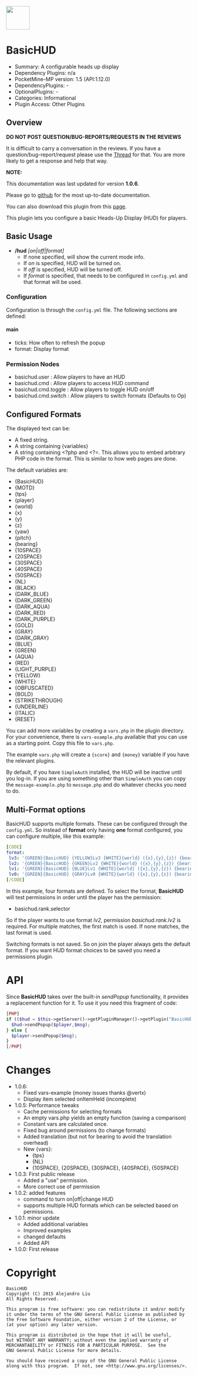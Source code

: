 <img src="https://raw.githubusercontent.com/Muirfield/BasicHUD/master/media/hud.jpg" style="width:64px;height:64px" width="64" height="64"/>

BasicHUD
========

* Summary: A configurable heads up display
* Dependency Plugins: n/a
* PocketMine-MP version: 1.5 (API:1.12.0)
* DependencyPlugins: -
* OptionalPlugins: -
* Categories: Informational
* Plugin Access: Other Plugins

## Overview

<!-- php: $v_forum_thread = "http://forums.pocketmine.net/threads/basichud.1222/"; -->
<!-- template: prologue.md -->

**DO NOT POST QUESTION/BUG-REPORTS/REQUESTS IN THE REVIEWS**

It is difficult to carry a conversation in the reviews.  If you
have a question/bug-report/request please use the
[Thread](http://forums.pocketmine.net/threads/basichud.1222/) for
that.  You are more likely to get a response and help that way.

**NOTE:**

This documentation was last updated for version **1.0.6**.

Please go to
[github](https://github.com/alejandroliu/pocketmine-plugins/tree/master/BasicHUD)
for the most up-to-date documentation.

You can also download this plugin from this [page](https://github.com/alejandroliu/pocketmine-plugins/releases/tag/BasicHUD-1.0.6).

<!-- template-end -->

This plugin lets you configure a basic Heads-Up Display (HUD) for
players.

## Basic Usage

* **/hud** _[on|off|format]_
  * If none specified, will show the current mode info.
  * If _on_ is specified, HUD will be turned on.
  * If _off_ is specified, HUD will be turned off.
  * If _format_ is specified, that needs to be configured in
    `config.yml` and that format will be used.

### Configuration

Configuration is through the `config.yml` file.
The following sections are defined:

#### main

*  ticks: How often to refresh the popup
*  format: Display format


### Permission Nodes

* basichud.user : Allow players to have an HUD
* basichud.cmd : Allow players to access HUD command
* basichud.cmd.toggle : Allow players to toggle HUD on/off
* basichud.cmd.switch : Allow players to switch formats
  (Defaults to Op)


## Configured Formats

The displayed text can be:

* A fixed string.
* A string containing {variables}
* A string containing <?php and <?=.  This allows you to embed
  arbitrary PHP code in the format.  This is similar to how web pages
  are done.

The default variables are:

* {BasicHUD}
* {MOTD}
* {tps}
* {player}
* {world}
* {x}
* {y}
* {z}
* {yaw}
* {pitch}
* {bearing}
* {10SPACE}
* {20SPACE}
* {30SPACE}
* {40SPACE}
* {50SPACE}
* {NL}
* {BLACK}
* {DARK_BLUE}
* {DARK_GREEN}
* {DARK_AQUA}
* {DARK_RED}
* {DARK_PURPLE}
* {GOLD}
* {GRAY}
* {DARK_GRAY}
* {BLUE}
* {GREEN}
* {AQUA}
* {RED}
* {LIGHT_PURPLE}
* {YELLOW}
* {WHITE}
* {OBFUSCATED}
* {BOLD}
* {STRIKETHROUGH}
* {UNDERLINE}
* {ITALIC}
* {RESET}

You can add more variables by creating a `vars.php` in the plugin
directory.  For your convenience, there is `vars-example.php`
available that you can use as a starting point.  Copy this file to
`vars.php`.

The example `vars.php` will create a `{score}` and `{money}` variable
if you have the relevant plugins.

By default, if you have `SimpleAuth` installed, the HUD will be
inactive until you log-in.  If you are using something other than
`SimpleAuth` you can copy the `message-example.php` to `message.php`
and do whatever checks you need to do.

## Multi-Format options

BasicHUD supports multiple formats.  These can be configured through
the `config.yml`.  So instead of **format** only having **one** format
configured, you can configure multiple, like this example:

````YAML
[CODE]
format:
 lv3: '{GREEN}{BasicHUD} {YELLOW}Lv3 {WHITE}{world} ({x},{y},{z}) {bearing} {RED}EUR:{money} Pts:{score}'
 lv2: '{GREEN}{BasicHUD} {GREEN}Lv2 {WHITE}{world} ({x},{y},{z}) {bearing} {RED}EUR:{money} Pts:{score}'
 lv1: '{GREEN}{BasicHUD} {BLUE}Lv1 {WHITE}{world} ({x},{y},{z}) {bearing} {RED}EUR:{money} Pts:{score}'
 lv0: '{GREEN}{BasicHUD} {GRAY}Lv0 {WHITE}{world} ({x},{y},{z}) {bearing} {RED}EUR:{money} Pts:{score}'
[/CODE]
````

In this example, four formats are defined.  To select the format,
**BasicHUD** will test permissions in order until the player has the
permission:

* basichud.rank.selector

So if the player wants to use format _lv2_, permission
_basichud.rank.lv2_ is required.  For multiple matches, the first
match is used.  If none matches, the last format is used.

Switching formats is not saved.  So on join the player always gets the
default format.  If you want HUD format choices to be saved you need a
permissions plugin.

# API

Since **BasicHUD** takes over the built-in _sendPopup_ functionality,
it provides a replacement function for it.  To use it you need this
fragment of code:

````PHP
[PHP]
if (($hud = $this->getServer()->getPluginManager()->getPlugin("BasicHUD")) !== null) {
  $hud->sendPopup($player,$msg);
} else {
  $player->sendPopup($msg);
}
[/PHP]

````

# Changes

* 1.0.6:
  * Fixed vars-example (money issues thanks @vertx)
  * Display item selected onItemHeld (incomplete)
* 1.0.5: Performance tweaks
  * Cache permissions for selecting formats
  * An empty vars.php yields an empty function (saving a comparison)
  * Constant vars are calculated once.
  * Fixed bug around permissions (to change formats)
  * Added translation (but not for bearing to avoid the translation overhead)
  * New {vars}:
    * {tps}
    * {NL}
    * {10SPACE}, {20SPACE}, {30SPACE}, {40SPACE}, {50SPACE}
* 1.0.3: First public release
  * Added a "use" permission.
  * More correct use of permission
* 1.0.2: added features
  * command to turn on|off|change HUD
  * supports multiple HUD formats which can be selected based on
    permissions.
* 1.0.1: minor update
  * Added additional variables
  * Improved examples
  * changed defaults
  * Added API
* 1.0.0: First release

# Copyright

    BasicHUD
    Copyright (C) 2015 Alejandro Liu
    All Rights Reserved.

    This program is free software: you can redistribute it and/or modify
    it under the terms of the GNU General Public License as published by
    the Free Software Foundation, either version 2 of the License, or
    (at your option) any later version.

    This program is distributed in the hope that it will be useful,
    but WITHOUT ANY WARRANTY; without even the implied warranty of
    MERCHANTABILITY or FITNESS FOR A PARTICULAR PURPOSE.  See the
    GNU General Public License for more details.

    You should have received a copy of the GNU General Public License
    along with this program.  If not, see <http://www.gnu.org/licenses/>.

